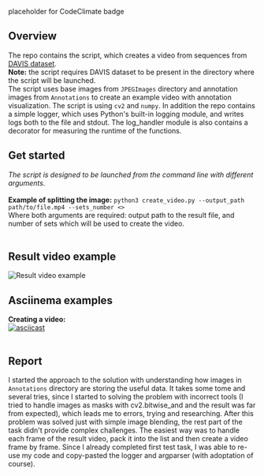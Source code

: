 placeholder for CodeClimate badge

## Overview
The repo contains the script, which creates a video from sequences from [DAVIS dataset](https://davischallenge.org/davis2017/code.html).<br>
**Note:** the script requires DAVIS dataset to be present in the directory where the script will be launched.<br>
The script uses base images from `JPEGImages` directory and annotation images from `Annotations` to create an example video with annotation visualization. The script is using `cv2` and `numpy`. In addition the repo contains a simple logger, which uses Python's built-in logging module, and writes logs both to the file and stdout. The log_handler module is also contains a decorator for measuring the runtime of the functions.<br>

## Get started
_The script is designed to be launched from the command line with different arguments._<br><br>
**Example of splitting the image:** `python3 create_video.py --output_path path/to/file.mp4 --sets_number <>`<br>
Where both arguments are required: output path to the result file, and number of sets which will be used to create the video.<br>
<br>

## Result video example
![Result video example](https://touringcrew.com/img_share/slytest02_result.gif)

## Asciinema examples
**Creating a video:**<br>
[![asciicast](https://asciinema.org/a/OgZ5rtlkrvns3r5g2rOK8dHgt.svg)](https://asciinema.org/a/OgZ5rtlkrvns3r5g2rOK8dHgt)<br>
<br>

## Report
I started the approach to the solution with understanding how images in `Annotations` directory are storing the useful data. It takes some tome and several tries, since I started to solving the problem with incorrect tools (I tried to handle images as masks with cv2.bitwise_and and the result was far from expected), which leads me to errors, trying and researching. After this problem was solved just with simple image blending, the rest part of the task didn't provide complex challenges. The easiest way was to handle each frame of the result video, pack it into the list and then create a video frame by frame. Since I already completed first test task, I was able to re-use my code and copy-pasted the logger and argparser (with adoptation of course).